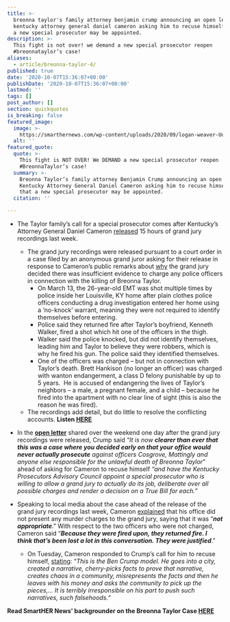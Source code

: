 ```yaml
---
title: >-
  breonna taylor's family attorney benjamin crump announcing an open letter to
  kentucky attorney general daniel cameron asking him to recuse himself so that
  a new special prosecutor may be appointed.
description: >-
  This fight is not over! we demand a new special prosecutor reopen
  #breonnataylor’s case!
aliases:
  - article/breonna-taylor-4/
published: true
date: '2020-10-07T15:36:07+00:00'
publishDate: '2020-10-07T15:36:07+00:00'
lastmod: ''
tags: []
post_author: []
section: quickquotes
is_breaking: false
featured_image:
  image: >-
    https://smarthernews.com/wp-content/uploads/2020/09/logan-weaver-UoXvjzgTOyk-unsplash-e1600899996961.jpg
  alt: ''
featured_quote:
  quote: >-
    This fight is NOT OVER! We DEMAND a new special prosecutor reopen
    #BreonnaTaylor’s case!
  summary: >-
    Breonna Taylor’s family attorney Benjamin Crump announcing an open letter to
    Kentucky Attorney General Daniel Cameron asking him to recuse himself so
    that a new special prosecutor may be appointed.
  citation: ''

---
```

*   The Taylor family’s call for a special prosecutor comes after Kentucky’s Attorney General Daniel Cameron [released](\"https://kentucky.gov/Pages/Activity-stream.aspx?n=AttorneyGeneral&prId=967\") 15 hours of grand jury recordings last week.
    *   The grand jury recordings were released pursuant to a court order in a case filed by an anonymous grand juror asking for their release in response to Cameron’s public remarks about [why](\"https://kentucky.gov/Pages/Activity-stream.aspx?n=AttorneyGeneral&prId=963\") the grand jury decided there was insufficient evidence to charge any police officers in connection with the killing of Breonna Taylor.
        *   On March 13, the 26-year-old EMT was shot multiple times by police inside her Louisville, KY home after plain clothes police officers conducting a drug investigation entered her home using a ‘no-knock’ warrant, meaning they were not required to identify themselves before entering.
        *   Police said they returned fire after Taylor’s boyfriend, Kenneth Walker, fired a shot which hit one of the officers in the thigh.
        *   Walker said the police knocked, but did not identify themselves, leading him and Taylor to believe they were robbers, which is why he fired his gun. The police said they identified themselves.
        *   One of the officers was charged – but not in connection with Taylor’s death. Brett Hankison (no longer an officer) was charged with wanton endangerment, a class D felony punishable by up to 5 years.  He is accused of endangering the lives of Taylor’s neighbors – a male, a pregnant female, and a child – because he fired into the apartment with no clear line of sight (this is also the reason he was fired).
    *   The recordings add detail, but do little to resolve the conflicting accounts. **Listen [HERE](\"https://soundcloud.com/user-58776580/sets/breonna-taylor-tapes-hear-grand-jury-audio-recordings-from-case\")**

*   In the **[open letter](\"https://act.bencrump.com/a/breonna-taylor\")** shared over the weekend one day after the grand jury recordings were released, Crump said “_It is now **clearer than ever that this was a case where you decided early on that your office would never actually prosecute** against officers Cosgrove, Mattingly and anyone else responsible for the unlawful death of Breonna Taylor_” ahead of asking for Cameron to recuse himself _“and have the Kentucky Prosecutors Advisory Council appoint a special prosecutor who is willing to allow a grand jury to actually do its job, deliberate over all possible charges and render a decision on a True Bill for each.”_

*   Speaking to local media about the case ahead of the release of the grand jury recordings last week, Cameron [explained](\"https://www.wdrb.com/news/grand-jury-not-presented-with-murder-charges-against-2-officers-in-breonna-taylors-death-ag/article_d6fb9ade-0279-11eb-8dd6-d7e39a63357a.html\") that his office did not present any murder charges to the grand jury, saying that it was “**_not appropriate_**.” With respect to the two officers who were not charged, Cameron said “**_Because they were fired upon, they returned fire. I think that’s been lost a lot in this conversation. They were justified_**.”
    *   On Tuesday, Cameron responded to Crump’s call for him to recuse himself, [stating](\"https://www.foxnews.com/us/breonna-taylor-daniel-cameron-kentucky-ag-black-republican-mob-mentality-megan-thee-stallion\"): “_This is the Ben Crump model. He goes into a city, created a narrative, cherry-picks facts to prove that narrative, creates chaos in a community, misrepresents the facts and then he leaves with his money and asks the community to pick up the pieces,… It is terribly irresponsible on his part to push such narratives, such falsehoods._“

**Read SmartHER News’ backgrounder on the Breonna Taylor Case [HERE](\"https://www.smarthernews.com/article/breonna-taylor-update/\")**
